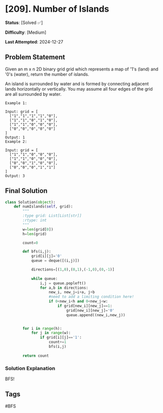 # [209]. Number of Islands

**Status**: [Solved ✅]

**Difficulty**: [Medium]

**Last Attempted**: 2024-12-27

## Problem Statement

Given an m x n 2D binary grid grid which represents a map of '1's (land) and '0's (water), return the number of islands.

An island is surrounded by water and is formed by connecting adjacent lands horizontally or vertically. You may assume all four edges of the grid are all surrounded by water.



```
Example 1:

Input: grid = [
  ["1","1","1","1","0"],
  ["1","1","0","1","0"],
  ["1","1","0","0","0"],
  ["0","0","0","0","0"]
]
Output: 1
Example 2:

Input: grid = [
  ["1","1","0","0","0"],
  ["1","1","0","0","0"],
  ["0","0","1","0","0"],
  ["0","0","0","1","1"]
]
Output: 3
```

## Final Solution

```python
class Solution(object):
    def numIslands(self, grid):
        """
        :type grid: List[List[str]]
        :rtype: int
        """
        w=len(grid[0])
        h=len(grid)

        count=0

        def bfs(i,j):
            grid[i][j]='0'
            queue = deque([(i,j)])

            directions=[(1,0),(0,1),(-1,0),(0,-1)]
            
            while queue:
                i,j = queue.popleft()
                for a,b in directions:
                    new_i, new_j=i+a, j+b
                    #need to add a limiting condition here!
                    if 0<new_i<h and 0<new_j<w:
                        if grid[new_i][new_j]==1:
                            grid[new_i][new_j]='0'
                            queue.append((new_i,new_j))
                

        for i in range(h):
            for j in range(w):
                if grid[i][j]=='1':
                    count+=1
                    bfs(i,j)
        
        return count
```

### Solution Explanation
BFS!


## Tags
#BFS